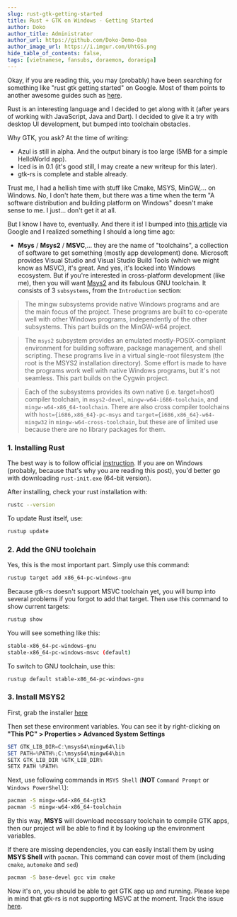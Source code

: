 ```yaml
---
slug: rust-gtk-getting-started
title: Rust + GTK on Windows - Getting Started
author: Doko
author_title: Administrator
author_url: https://github.com/Doko-Demo-Doa
author_image_url: https://i.imgur.com/UhtGS.png
hide_table_of_contents: false,
tags: [vietnamese, fansubs, doraemon, doraeiga]
---
```


Okay, if you are reading this, you may (probably) have been searching for something like "rust gtk getting started" on Google. Most of them points to another awesome guides such as [here](https://nora.codes/tutorial/speedy-desktop-apps-with-gtk-and-rust/).

Rust is an interesting language and I decided to get along with it (after years of working with JavaScript, Java and Dart). I decided to give it a try with desktop UI development, but bumped into toolchain obstacles.

<!--truncate-->

Why GTK, you ask? At the time of writing:

- Azul is still in alpha. And the output binary is too large (5MB for a simple HelloWorld app).
- Iced is in 0.1 (it's good still, I may create a new writeup for this later).
- gtk-rs is complete and stable already.

Trust me, I had a hellish time with stuff like Cmake, MSYS, MinGW,... on Windows. No, I don't hate them, but there was a time when the term "A software distribution and building platform on Windows" doesn't make sense to me. I just... don't get it at all.

But I know I have to, eventually. And there it is! I bumped into <a href="https://www.devdungeon.com/content/install-gcc-compiler-windows-msys2-cc" rel="noopener noreferrer" target="_blank">this article</a> via Google and I realized something I should a long time ago:

- **Msys** / **Msys2** / **MSVC**,... they are the name of "toolchains", a collection of software to get something (mostly app development) done. Microsoft provides Visual Studio and Visual Studio Build Tools (which we might know as MSVC), it's great. And yes, it's locked into Windows ecosystem. But if you're interested in cross-platform development (like me), then you will want <a href="https://www.msys2.org/" rel="noopener noreferrer" target="_blank">Msys2</a> and its fabulous GNU toolchain. It consists of 3 `subsystems`, from the `Introduction` section:

>The mingw subsystems provide native Windows programs and are the main focus of the project. These programs are built to co-operate well with other Windows programs, independently of the other subsystems. This part builds on the MinGW-w64 project.

>The <code>msys2</code> subsystem provides an emulated mostly-POSIX-compliant environment for building software, package management, and shell scripting. These programs live in a virtual single-root filesystem (the root is the MSYS2 installation directory). Some effort is made to have the programs work well with native Windows programs, but it's not seamless. This part builds on the Cygwin project.

>Each of the subsystems provides its own native (i.e. target=host) compiler toolchain, in <code>msys2-devel</code>, <code>mingw-w64-i686-toolchain</code>, and <code>mingw-w64-x86_64-toolchain</code>. There are also cross compiler toolchains with `host={i686,x86_64}-pc-msys` and `target={i686,x86_64}-w64-mingw32` in `mingw-w64-cross-toolchain`, but these are of limited use because there are no library packages for them.


### 1. Installing Rust

The best way is to follow official [instruction](https://www.rust-lang.org/tools/install). If you are on Windows (probably, because that's why you are reading this post), you'd better go with downloading `rust-init.exe` (64-bit version).

After installing, check your rust installation with:

```bash
rustc --version
```

To update Rust itself, use:

```bash
rustup update
```

### 2. Add the GNU toolchain

Yes, this is the most important part. Simply use this command:

```sh
rustup target add x86_64-pc-windows-gnu
```

Because gtk-rs doesn't support MSVC toolchain yet, you will bump into several problems if you forgot to add that target. Then use this command to show current targets:

```sh
rustup show
```

You will see something like this:

```bash
stable-x86_64-pc-windows-gnu
stable-x86_64-pc-windows-msvc (default)
```

To switch to GNU toolchain, use this:

```sh
rustup default stable-x86_64-pc-windows-gnu
```

### 3. Install MSYS2

First, grab the installer [here](https://www.msys2.org/)

Then set these environment variables. You can see it by right-clicking on __"This PC" > Properties > Advanced System Settings__

```powershell
SET GTK_LIB_DIR=C:\msys64\mingw64\lib
SET PATH=%PATH%;C:\msys64\mingw64\bin
SETX GTK_LIB_DIR %GTK_LIB_DIR%
SETX PATH %PATH%
```

Next, use following commands in `MSYS Shell` (**NOT** `Command Prompt` or `Windows PowerShell`):

```bash
pacman -S mingw-w64-x86_64-gtk3
pacman -S mingw-w64-x86_64-toolchain
```

By this way, **MSYS** will download necessary toolchain to compile GTK apps, then our project will be able to find it by looking up the environment variables.

If there are missing dependencies, you can easily install them by using **MSYS Shell** with `pacman`. This command can cover most of them (including `cmake`, `automake` and `sed`)

```bash
pacman -S base-devel gcc vim cmake
```

Now it's on, you should be able to get GTK app up and running. Please kepe in mind that gtk-rs is not supporting MSVC at the moment. Track the issue [here](https://github.com/rust-lang/pkg-config-rs/issues/59).
